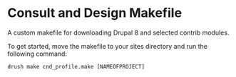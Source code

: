 
# Consult and Design Makefile
A custom makefile for downloading Drupal 8 and selected contrib modules.

To get started, move the makefile to your sites directory and run the following command:

    drush make cnd_profile.make [NAMEOFPROJECT]
